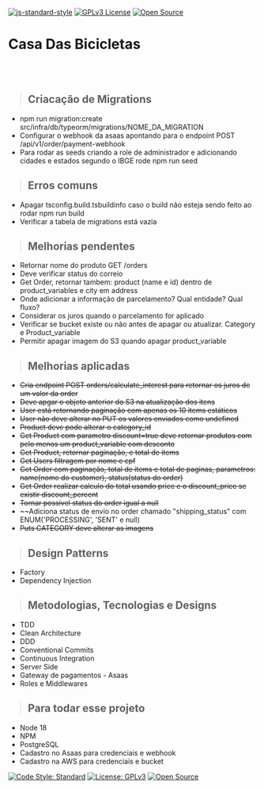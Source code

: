 [![js-standard-style](https://img.shields.io/badge/code%20style-standard-brightgreen.svg)](http://standardjs.com)
[![GPLv3 License](https://img.shields.io/badge/License-GPL%20v3-yellow.svg)](https://opensource.org/licenses/)
[![Open Source](https://badges.frapsoft.com/os/v1/open-source.svg?v=103)](https://opensource.org/)

# **Casa Das Bicicletas**

<br /><br />

> ## Criacação de Migrations
  * npm run migration:create src/infra/db/typeorm/migrations/NOME_DA_MIGRATION
  * Configurar o webhook da asaas apontando para o endpoint POST /api/v1/order/payment-webhook
  * Para rodar as seeds criando a role de administrador e adicionando cidades e estados segundo o IBGE rode npm run seed

  > ## Erros comuns
  * Apagar tsconfig.build.tsbuildinfo caso o build não esteja sendo feito ao rodar npm run build
  * Verificar a tabela de migrations está vazia

  > ## Melhorias pendentes

  * Retornar nome do produto GET /orders
  * Deve verificar status do correio
  * Get Order, retornar tambem: product (name e id) dentro de product_variables e city em address
  * Onde adicionar a informação de parcelamento? Qual entidade? Qual fluxo?
  * Considerar os juros quando o parcelamento for aplicado
  * Verificar se bucket existe ou não antes de apagar ou atualizar. Category e Product_variable
  * Permitir apagar imagem do S3 quando apagar product_variable

  
  > ## Melhorias aplicadas
  
  * ~~Cria endpoint POST orders/calculate_interest para retornar os juros de um valor da order~~
  * ~~Deve apgar o objeto anterior do S3 na atualização dos itens~~
  * ~~User está retornando paginação com apenas os 10 items estáticos~~
  * ~~User não deve alterar no PUT os valores enviados como undefined~~
  * ~~Product deve pode alterar o category_id~~
  * ~~Get Product com parametro discount=true deve retornar produtos com pelo menos um product_variable com desconto~~
  * ~~Get Product, retornar paginação, e total de items~~
  * ~~Get Users filtragem por nome e cpf~~
  * ~~Get Order com paginação, total de items e total de paginas, parametros: name(nome do customer), status(status do order)~~
  * ~~Get Order realizar calculo do total usando price e o discount_price se existir discount_percent~~
  * ~~Tornar possivel status do order igual a null~~
  * ~~Adiciona status de envio no order chamado "shipping_status" com ENUM('PROCESSING', 'SENT' e null)
  * ~~Puts CATEGORY deve alterar as imagens~~

> ## Design Patterns

* Factory
* Dependency Injection


> ## Metodologias, Tecnologias e Designs

* TDD
* Clean Architecture
* DDD
* Conventional Commits
* Continuous Integration
* Server Side
* Gateway de pagamentos - Asaas
* Roles e Middlewares


> ## Para todar esse projeto

* Node 18
* NPM
* PostgreSQL
* Cadastro no Asaas para credenciais e webhook
* Cadastro na AWS para credenciais e bucket 

[![Code Style: Standard](https://img.shields.io/badge/code%20style-standard-brightgreen.svg)](http://standardjs.com)
[![License: GPLv3](https://img.shields.io/badge/License-GPL%20v3-yellow.svg)](https://opensource.org/licenses/)
[![Open Source](https://badges.frapsoft.com/os/v1/open-source.svg?v=103)](https://opensource.org/)

